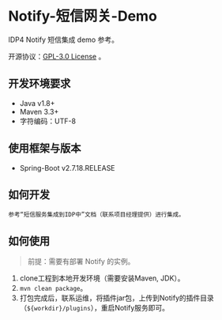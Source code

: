 # Notify-短信网关-Demo
IDP4 Notify 短信集成 demo 参考。

开源协议：[GPL-3.0 License](https://github.com/aliyun-idaas/notify-sms-engine-demo/blob/master/LICENSE) 。

## 开发环境要求
- Java  v1.8+
- Maven 3.3+
- 字符编码：UTF-8

## 使用框架与版本
- Spring-Boot  v2.7.18.RELEASE

## 如何开发
    参考“短信服务集成到IDP中”文档（联系项目经理提供）进行集成。

## 如何使用
> 前提：需要有部署 Notify 的实例。
1. clone工程到本地开发环境（需要安装Maven, JDK）。
2. `mvn clean package`。
3. 打包完成后，联系运维，将插件jar包，上传到Notify的插件目录（`${workdir}/plugins`），重启Notify服务即可。

